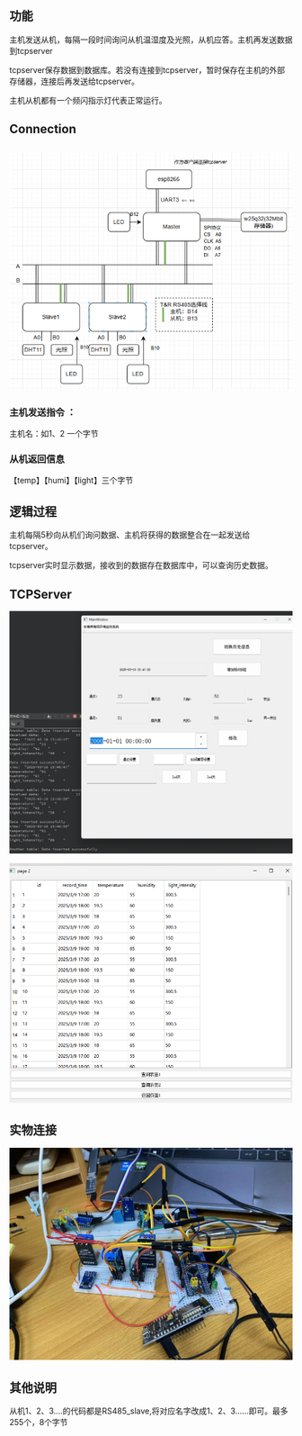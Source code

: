 ## 功能

主机发送从机，每隔一段时间询问从机温湿度及光照，从机应答。主机再发送数据到tcpserver

tcpserver保存数据到数据库。若没有连接到tcpserver，暂时保存在主机的外部存储器，连接后再发送给tcpserver。

主机从机都有一个频闪指示灯代表正常运行。

## Connection

## ![image-20250313141122877](readme.assets/image-20250313141122877.png)

### 主机发送指令 ：

主机名：如1、2 一个字节

### 从机返回信息

【temp】【humi】【light】三个字节

## 逻辑过程

主机每隔5秒向从机们询问数据、主机将获得的数据整合在一起发送给tcpserver。

tcpserver实时显示数据，接收到的数据存在数据库中，可以查询历史数据。

## TCPServer

![abc](readme.assets/abc.png)

![image-20250310160702313](readme.assets/image-20250310160702313.png)

## 实物连接

![image-20250313141455570](readme.assets/image-20250313141455570.png)

## 其他说明

从机1、2、3....的代码都是RS485_slave,将对应名字改成1、2、3......即可。最多255个，8个字节

